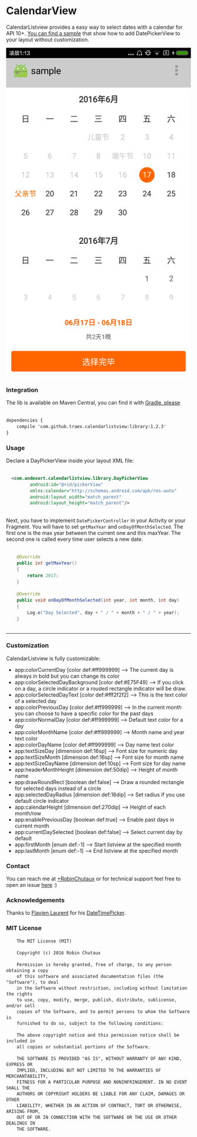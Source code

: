 CalendarView
================


CalendarListview provides a easy way to select dates with a calendar for API 10+. [You can find a sample](https://github.com/traex/CalendarListview/blob/master/sample/) that show how to add DatePickerView to your layout without customization. 

![CalendarView GIF](https://raw.githubusercontent.com/dengluoy/CustomViewDemo/master/image/device-2016-06-18-011334.gif)
 
### Integration
The lib is available on Maven Central, you can find it with [Gradle, please](http://gradleplease.appspot.com/#calendarlistview)
``` xml

dependencies {
    compile 'com.github.traex.calendarlistview:library:1.2.3'
}

```
 
### Usage
 
Declare a DayPickerView inside your layout XML file:
 
``` xml

  <com.andexert.calendarlistview.library.DayPickerView
         android:id="@+id/pickerView"
         xmlns:calendar="http://schemas.android.com/apk/res-auto"
         android:layout_width="match_parent"
         android:layout_height="match_parent"/>
         
```

Next, you have to implement `DatePickerController` in your Activity or your Fragment. You will have to set `getMaxYear` and `onDayOfMonthSelected`. The first one is the max year between the current one and this maxYear. The second one is called every time user selects a new date.

``` java

    @Override
    public int getMaxYear()
    {
        return 2017;
    }
    
    @Override
    public void onDayOfMonthSelected(int year, int month, int day)
    {
        Log.e("Day Selected", day + " / " + month + " / " + year);
    }
    
```

---

### Customization

CalendarListview is fully customizable:

* app:colorCurrentDay [color def:#ff999999] --> The current day is always in bold but you can change its color
* app:colorSelectedDayBackground [color def:#E75F49] --> If you click on a day, a circle indicator or a rouded rectangle indicator will be draw.
* app:colorSelectedDayText [color def:#fff2f2f2] --> This is the text color of a selected day
* app:colorPreviousDay [color def:#ff999999] --> In the current month you can choose to have a specific color for the past days
* app:colorNormalDay [color def:#ff999999] --> Default text color for a day
* app:colorMonthName [color def:#ff999999] --> Month name and year text color
* app:colorDayName [color def:#ff999999] --> Day name text color
* app:textSizeDay [dimension def:16sp] --> Font size for numeric day
* app:textSizeMonth [dimension def:16sp] --> Font size for month name
* app:textSizeDayName [dimension def:10sp] --> Font size for day name
* app:headerMonthHeight [dimension def:50dip] --> Height of month name
* app:drawRoundRect [boolean def:false] --> Draw a rounded rectangle for selected days instead of a circle
* app:selectedDayRadius [dimension def:16dip] --> Set radius if you use default circle indicator
* app:calendarHeight [dimension def:270dip] --> Height of each month/row
* app:enablePreviousDay [boolean def:true] --> Enable past days in current month
* app:currentDaySelected [boolean def:false] --> Select current day by default
* app:firstMonth [enum def:-1] --> Start listview at the specified month
* app:lastMonth [enum def:-1] --> End listview at the specified month

### Contact

You can reach me at [+RobinChutaux](https://plus.google.com/+RobinChutaux) or for technical support feel free to open an issue [here](https://github.com/traex/CalendarListview/issues) :)

### Acknowledgements

Thanks to [Flavien Laurent](https://github.com/flavienlaurent) for his [DateTimePicker](https://github.com/flavienlaurent/datetimepicker).

### MIT License

```
    The MIT License (MIT)
    
    Copyright (c) 2016 Robin Chutaux
    
    Permission is hereby granted, free of charge, to any person obtaining a copy
    of this software and associated documentation files (the "Software"), to deal
    in the Software without restriction, including without limitation the rights
    to use, copy, modify, merge, publish, distribute, sublicense, and/or sell
    copies of the Software, and to permit persons to whom the Software is
    furnished to do so, subject to the following conditions:
    
    The above copyright notice and this permission notice shall be included in
    all copies or substantial portions of the Software.
    
    THE SOFTWARE IS PROVIDED "AS IS", WITHOUT WARRANTY OF ANY KIND, EXPRESS OR
    IMPLIED, INCLUDING BUT NOT LIMITED TO THE WARRANTIES OF MERCHANTABILITY,
    FITNESS FOR A PARTICULAR PURPOSE AND NONINFRINGEMENT. IN NO EVENT SHALL THE
    AUTHORS OR COPYRIGHT HOLDERS BE LIABLE FOR ANY CLAIM, DAMAGES OR OTHER
    LIABILITY, WHETHER IN AN ACTION OF CONTRACT, TORT OR OTHERWISE, ARISING FROM,
    OUT OF OR IN CONNECTION WITH THE SOFTWARE OR THE USE OR OTHER DEALINGS IN
    THE SOFTWARE.
```
